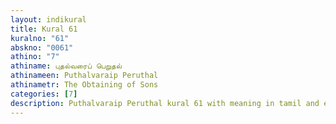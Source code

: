```yaml
---
layout: indikural
title: Kural 61
kuralno: "61"
abskno: "0061"
athino: "7"
athiname: புதல்வரைப் பெறுதல்
athinameen: Puthalvaraip Peruthal
athinametr: The Obtaining of Sons
categories: [7]
description: Puthalvaraip Peruthal kural 61 with meaning in tamil and english 
---
```


